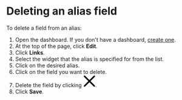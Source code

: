 # Deleting an alias field

To delete a field from an alias:

1. Open the dashboard. If you don't have a dashboard, [create one](create.md).
1. At the top of the page, click **Edit**.
1. Click **Links**.
1. Select the widget that the alias is specified for from the list.
1. Click on the desired alias.
1. Click on the field you want to delete.
1. Delete the field by clicking ![image](../../_assets/datalens/cross.svg).
1. Click **Save**.
